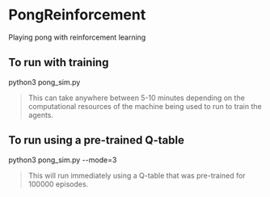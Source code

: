 # PongReinforcement
Playing pong with reinforcement learning

## To run with training
python3 pong_sim.py
>This can take anywhere between 5-10 minutes depending on the computational resources of the machine being used to run to train the agents.

## To run using a pre-trained Q-table
python3 pong_sim.py --mode=3
>This will run immediately using a Q-table that was pre-trained for 100000 episodes.